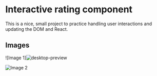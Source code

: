 # Interactive rating component

This is a nice, small project to practice handling user interactions and updating the DOM and React. 
## Images

![Image 1]![desktop-preview](https://github.com/user-attachments/assets/721e8f36-b6d7-4abe-a3d3-155c8fc2ddb7)

![Image 2](images/image2.png)
